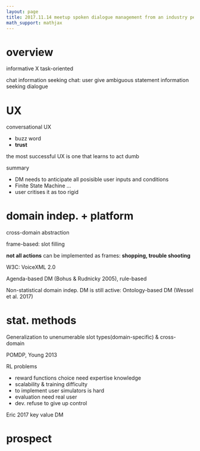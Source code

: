 ```yaml
---
layout: page
title: 2017.11.14 meetup spoken dialogue management from an industry perspective
math_support: mathjax
---
```



# overview

informative X task-oriented

chat
information seeking chat: user give ambiguous statement
information seeking dialogue

# UX

conversational UX
- buzz word
- **trust**

the most successful UX is one that learns to act dumb

summary
- DM needs to anticipate all posisible user inputs and conditions
- Finite State Machine ...
- user critises it as too rigid

# domain indep. + platform

cross-domain abstraction

frame-based: slot filling

**not all actions** can be implemented as frames: **shopping, trouble shooting**

W3C: VoiceXML 2.0

Agenda-based DM (Bohus & Rudnicky 2005), rule-based

Non-statistical domain indep. DM is still active: Ontology-based DM (Wessel et al. 2017)

# stat. methods

Generalization to unenumerable slot types(domain-specific) & cross-domain

POMDP, Young 2013

RL problems
- reward functions choice need expertise knowledge
- scalability & training difficulty
- to implement user simulators is hard
- evaluation need real user
- dev. refuse to give up control

Eric 2017 key value DM

# prospect












